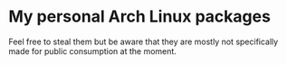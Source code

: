 My personal Arch Linux packages
===============================

Feel free to steal them
but be aware that they are mostly not specifically made
for public consumption at the moment.
